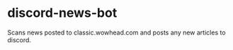# discord-news-bot

Scans news posted to classic.wowhead.com and posts any new articles to discord.
